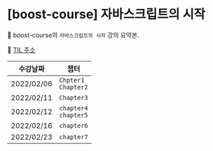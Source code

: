 # [boost-course] 자바스크립트의 시작

📌 boost-course의 `자바스크립트의 시작` 강의 요약본.

📌 [TIL 주소](https://github.com/JaeKP/TIL/tree/master/web/JS/%EC%9E%90%EB%B0%94%EC%8A%A4%ED%81%AC%EB%A6%BD%ED%8A%B8%EC%9D%98_%EC%8B%9C%EC%9E%91)
<br>

| 수강날짜   | 챕터                       |
| ---------- | -------------------------- |
| 2022/02/06 | `Chpter1`<br />`Chapter2`  |
| 2022/02/11 | `Chapter3`                 |
| 2022/02/12 | `chapter4`<br />`chapter5` |
| 2022/02/16 | `chapter6`                 |
| 2022/02/23 | `chapter7`                 |

<br>

